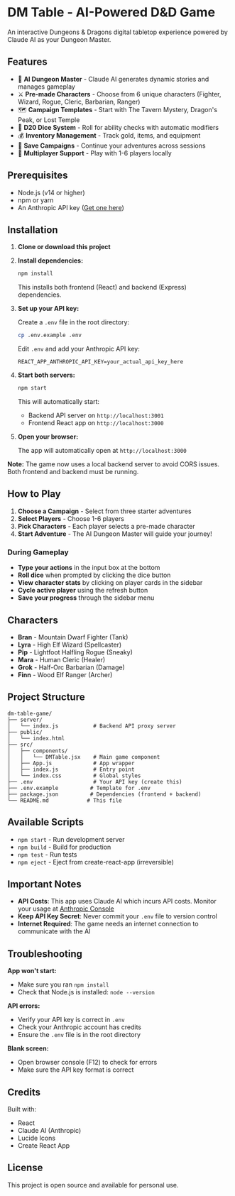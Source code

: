 # DM Table - AI-Powered D&D Game

An interactive Dungeons & Dragons digital tabletop experience powered by Claude AI as your Dungeon Master.

## Features

- 🎲 **AI Dungeon Master** - Claude AI generates dynamic stories and manages gameplay
- ⚔️ **Pre-made Characters** - Choose from 6 unique characters (Fighter, Wizard, Rogue, Cleric, Barbarian, Ranger)
- 🗺️ **Campaign Templates** - Start with The Tavern Mystery, Dragon's Peak, or Lost Temple
- 🎯 **D20 Dice System** - Roll for ability checks with automatic modifiers
- 💰 **Inventory Management** - Track gold, items, and equipment
- 💾 **Save Campaigns** - Continue your adventures across sessions
- 👥 **Multiplayer Support** - Play with 1-6 players locally

## Prerequisites

- Node.js (v14 or higher)
- npm or yarn
- An Anthropic API key ([Get one here](https://console.anthropic.com/))

## Installation

1. **Clone or download this project**

2. **Install dependencies:**
   ```bash
   npm install
   ```
   
   This installs both frontend (React) and backend (Express) dependencies.

3. **Set up your API key:**
   
   Create a `.env` file in the root directory:
   ```bash
   cp .env.example .env
   ```
   
   Edit `.env` and add your Anthropic API key:
   ```
   REACT_APP_ANTHROPIC_API_KEY=your_actual_api_key_here
   ```

4. **Start both servers:**
   ```bash
   npm start
   ```
   
   This will automatically start:
   - Backend API server on `http://localhost:3001`
   - Frontend React app on `http://localhost:3000`

5. **Open your browser:**
   
   The app will automatically open at `http://localhost:3000`

**Note:** The game now uses a local backend server to avoid CORS issues. Both frontend and backend must be running.

## How to Play

1. **Choose a Campaign** - Select from three starter adventures
2. **Select Players** - Choose 1-6 players
3. **Pick Characters** - Each player selects a pre-made character
4. **Start Adventure** - The AI Dungeon Master will guide your journey!

### During Gameplay

- **Type your actions** in the input box at the bottom
- **Roll dice** when prompted by clicking the dice button
- **View character stats** by clicking on player cards in the sidebar
- **Cycle active player** using the refresh button
- **Save your progress** through the sidebar menu

## Characters

- **Bran** - Mountain Dwarf Fighter (Tank)
- **Lyra** - High Elf Wizard (Spellcaster)
- **Pip** - Lightfoot Halfling Rogue (Sneaky)
- **Mara** - Human Cleric (Healer)
- **Grok** - Half-Orc Barbarian (Damage)
- **Finn** - Wood Elf Ranger (Archer)

## Project Structure

```
dm-table-game/
├── server/
│   └── index.js           # Backend API proxy server
├── public/
│   └── index.html
├── src/
│   ├── components/
│   │   └── DMTable.jsx    # Main game component
│   ├── App.js             # App wrapper
│   ├── index.js           # Entry point
│   └── index.css          # Global styles
├── .env                   # Your API key (create this)
├── .env.example          # Template for .env
├── package.json          # Dependencies (frontend + backend)
└── README.md            # This file
```

## Available Scripts

- `npm start` - Run development server
- `npm build` - Build for production
- `npm test` - Run tests
- `npm eject` - Eject from create-react-app (irreversible)

## Important Notes

- **API Costs**: This app uses Claude AI which incurs API costs. Monitor your usage at [Anthropic Console](https://console.anthropic.com/)
- **Keep API Key Secret**: Never commit your `.env` file to version control
- **Internet Required**: The game needs an internet connection to communicate with the AI

## Troubleshooting

**App won't start:**
- Make sure you ran `npm install`
- Check that Node.js is installed: `node --version`

**API errors:**
- Verify your API key is correct in `.env`
- Check your Anthropic account has credits
- Ensure the `.env` file is in the root directory

**Blank screen:**
- Open browser console (F12) to check for errors
- Make sure the API key format is correct

## Credits

Built with:
- React
- Claude AI (Anthropic)
- Lucide Icons
- Create React App

## License

This project is open source and available for personal use.
